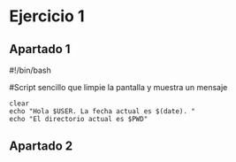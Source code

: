 # Ejercicio 1 

## Apartado 1

#!/bin/bash  

#Script sencillo que limpie la pantalla  y muestra un mensaje  
~~~
clear  
echo "Hola $USER. La fecha actual es $(date). "  
echo "El directorio actual es $PWD"  
~~~
## Apartado 2

